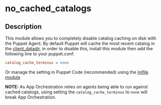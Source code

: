 # no_cached_catalogs

## Description

This module allows you to completely disable catalog caching on disk with the
Puppet Agent. By default Puppet will cache the most recent catalog in the
[client_datadir](https://docs.puppetlabs.com/puppet/latest/reference/configuration.html#clientdatadir),
in order to disable this, install this module then add the following line to your
puppet.conf:

```ini
catalog_cache_terminus = none
```

Or manage the setting in Puppet Code (recommended) using the [inifile module](https://forge.puppetlabs.com/puppetlabs/inifile)

**NOTE:** As App Orchestration relies on agents being able to run against cached
catalogs, using setting the `catalog_cache_terminus` to `none` will break App
Orchestration.
